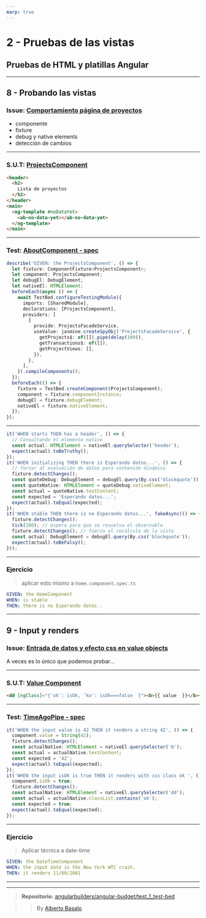 ```yaml
---
marp: true
---
```


# 2 - Pruebas de las vistas

## Pruebas de HTML y platillas Angular

---

## 8 - Probando las vistas

### **Issue:** [Comportamiento página de proyectos ](https://github.com/angularbuilders/angular-budget/issues/61)

 * componente
 * fixture
 * debug y native elements
 * detección de cambios

---

###  **S.U.T:** [ProjectsComponent ](https://github.com/angularbuilders/angular-budget/blob/test_2_view/src/app/pages/projects/projects.component.html)

```html
<header>
  <h2>
    Lista de proyectos
  </h2>
</header>
<main>
  <ng-template #noDataYet>
    <ab-no-data-yet></ab-no-data-yet>
  </ng-template>
</main>
```

---

### **Test:** [AboutComponent - spec ](https://github.com/angularbuilders/angular-budget/blob/test_1_test-bed/src/app/pages/about/about.component.spec.ts)

```typescript
describe('GIVEN: the ProjectsComponent', () => {
  let fixture: ComponentFixture<ProjectsComponent>;
  let component: ProjectsComponent;
  let debugEl: DebugElement;
  let nativeEl: HTMLElement;
  beforeEach(async () => {
    await TestBed.configureTestingModule({
      imports: [SharedModule],
      declarations: [ProjectsComponent],
      providers: [
        {
          provide: ProjectsFacadeService,
          useValue: jasmine.createSpyObj('ProjectsFacadeService', {
            getProjects$: of([]).pipe(delay(100)),
            getTransactions$: of([]),
            getProjectViews: [],
          }),
        },
      ],
    }).compileComponents();
  });
  beforeEach(() => {
    fixture = TestBed.createComponent(ProjectsComponent);
    component = fixture.componentInstance;
    debugEl = fixture.debugElement;
    nativeEl = fixture.nativeElement;
  });
});
```

---

```typescript
it('WHEN starts THEN has a header', () => {
  // Consultando el elemento nativo
  const actual: HTMLElement = nativeEl.querySelector('header');
  expect(actual).toBeTruthy();
});
it('WHEN initializing THEN there is Esperando datos...', () => {
  // forzar al evaluación de datos para contenido dinámico
  fixture.detectChanges();
  const quoteDebug: DebugElement = debugEl.query(By.css('blockquote'));
  const quoteNative: HTMLElement = quoteDebug.nativeElement;
  const actual = quoteNative.textContent;
  const expected = 'Esperando datos...';
  expect(actual).toEqual(expected);
});
it('WHEN stable THEN there is no Esperando datos...', fakeAsync(() => {
  fixture.detectChanges();
  tick(100); // espera para que se resuelva el observable
  fixture.detectChanges(); // fuerza el recálculo de la vista
  const actual: DebugElement = debugEl.query(By.css('blockquote'));
  expect(actual).toBeFalsy();
}));
```

---

### Ejercicio

> aplicar esto mismo a `home.component.spec.ts`

```yml
GIVEN: the HomeComponent
WHEN: is stable
THEN: there is no Esperando datos..
```

---

## 9 - Input y renders

### **Issue:** [Entrada de datos y efecto css en value objects ](https://github.com/angularbuilders/angular-budget/issues/62)

A veces es lo único que podemos probar...

---

###  **S.U.T:** [Value Component ](https://github.com/angularbuilders/angular-budget/blob/test_2_view/src/app/shared/atoms/value/value.component.html)

```html
<dd [ngClass]="{'ok': isOk, 'ko': isOk===false  }"><b>{{ value  }}</b></dd>
```

---

### **Test:** [TimeAgoPipe - spec ](https://github.com/angularbuilders/angular-budget/blob/test_1_test-bed/src/app/shared/pipes/time-ago.pipe.spec.ts)

```typescript
it('WHEN the input value is 42 THEN it renders a string 42', () => {
  component.value = String(42);
  fixture.detectChanges();
  const actualNative: HTMLElement = nativeEl.querySelector('b');
  const actual = actualNative.textContent;
  const expected = '42';
  expect(actual).toEqual(expected);
});
it('WHEN the input isOK is true THEN it renders with css class ok ', () => {
  component.isOk = true;
  fixture.detectChanges();
  const actualNative: HTMLElement = nativeEl.querySelector('dd');
  const actual = actualNative.classList.contains('ok');
  const expected = true;
  expect(actual).toEqual(expected);
});
```

---

### Ejercicio

> Aplicar técnica a date-time

```yml
GIVEN: the DateTimeComponent
WHEN: the input date is the New York WTC crash,
THEN: it renders 11/09/2001
```

---



---

> **Repositorio:** [angularbuilders/angular-budget/test_1_test-bed](https://github.com/angularbuilders/angular-budget/tree/test_1_test-bed)

> > By [Alberto Basalo](https://twitter.com/albertobasalo)